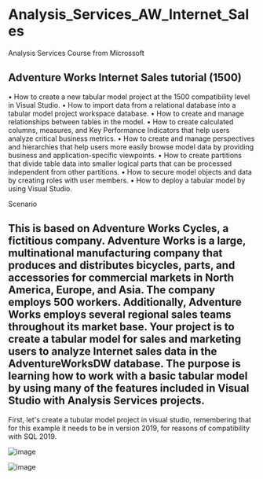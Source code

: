 # Analysis_Services_AW_Internet_Sales
Analysis Services Course from Microssoft 

Adventure Works Internet Sales tutorial (1500)
---------------------------------------------------------------------------------------------------------------------------------------------------------
•	How to create a new tabular model project at the 1500 compatibility level in Visual Studio.
•	How to import data from a relational database into a tabular model project workspace database.
•	How to create and manage relationships between tables in the model.
•	How to create calculated columns, measures, and Key Performance Indicators that help users analyze critical business metrics.
•	How to create and manage perspectives and hierarchies that help users more easily browse model data by providing business and application-specific viewpoints.
•	How to create partitions that divide table data into smaller logical parts that can be processed independent from other partitions.
•	How to secure model objects and data by creating roles with user members.
•	How to deploy a tabular model by using Visual Studio.

Scenario

This  is based on Adventure Works Cycles, a fictitious company. Adventure Works is a large, multinational manufacturing company that produces and distributes bicycles, parts, and accessories for commercial markets in North America, Europe, and Asia. The company employs 500 workers. Additionally, Adventure Works employs several regional sales teams throughout its market base. Your project is to create a tabular model for sales and marketing users to analyze Internet sales data in the AdventureWorksDW database. The purpose is learning how to work with a basic tabular model by using many of the features included in Visual Studio with Analysis Services projects.
---------------------------------------------------------------------------------------------------------------------------------------------------------

First, let's create a tubular model project in visual studio, remembering that for this example it needs to be in version 2019, for reasons of compatibility with SQL 2019.

![image](https://user-images.githubusercontent.com/81394440/163251139-29e9b6a7-3398-45fb-bafa-9b4ed1809a14.png)

![image](https://user-images.githubusercontent.com/81394440/163251208-eac4ecfa-9d0d-476c-94ea-42b6483f8dac.png)


